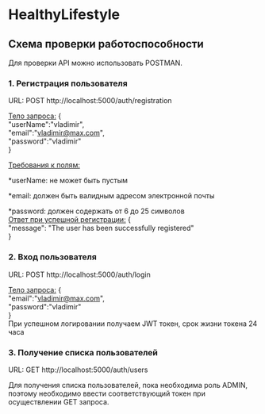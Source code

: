 # HealthyLifestyle

## Схема проверки работоспособности

Для проверки API можно использовать POSTMAN.

### 1. Регистрация пользователя

URL: POST http://localhost:5000/auth/registration

<u>Тело запроса:</u>
{  
"userName":"vladimir",  
"email":"vladimir@max.com",  
"password":"vladimir"  
}

<u>Требования к полям:</u>

\*userName: не может быть пустым

\*email: должен быть валидным адресом электронной почты

\*password: должен содержать от 6 до 25 символов  
<u>Ответ при успешной регистрации:</u>
{  
 "message": "The user has been successfully registered"  
}

### 2. Вход пользователя

URL: POST http://localhost:5000/auth/login

<u>Тело запроса:</u>
{  
"email":"vladimir@max.com",  
"password":"vladimir"  
}  
При успешном логировании получаем JWT токен, срок жизни токена 24 часа

### 3. Получение списка пользователей

URL: GET http://localhost:5000/auth/users

Для получения списка пользователей, пока необходима роль ADMIN, поэтому необходимо ввести соответствующий токен при осуществлении GET запроса.
